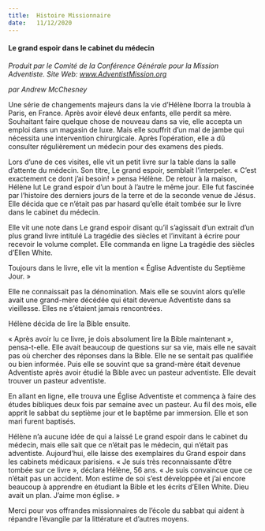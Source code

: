 ```yaml
---
title:  Histoire Missionnaire
date:   11/12/2020
---
```


#### Le grand espoir dans le cabinet du médecin

_Produit par le Comité de la Conférence Générale pour la Mission Adventiste. Site Web: www.AdventistMission.org_

_par Andrew McChesney_

Une série de changements majeurs dans la vie d’Hélène Iborra la troubla à Paris, en France. Après avoir élevé deux enfants, elle perdit sa mère. Souhaitant faire quelque chose de nouveau dans sa vie, elle accepta un emploi dans un magasin de luxe. Mais elle souffrit d’un mal de jambe qui nécessita une intervention chirurgicale. Après l’opération, elle a dû consulter régulièrement un médecin pour des examens des pieds.

Lors d’une de ces visites, elle vit un petit livre sur la table dans la salle d’attente du médecin. Son titre, Le grand espoir, semblait l’interpeler. « C’est exactement ce dont j’ai besoin! » pensa Hélène. De retour à la maison, Hélène lut Le grand espoir d’un bout à l’autre le même jour. Elle fut fascinée par l’histoire des derniers jours de la terre et de la seconde venue de Jésus. Elle décida que ce n’était pas par hasard qu’elle était tombée sur le livre dans le cabinet du médecin.

Elle vit une note dans Le grand espoir disant qu’il s’agissait d’un extrait d’un plus grand livre intitulé La tragédie des siècles et l’invitant à écrire pour recevoir le volume complet. Elle commanda en ligne La tragédie des siècles d’Ellen White.

Toujours dans le livre, elle vit la mention « Église Adventiste du Septième Jour. »

Elle ne connaissait pas la dénomination. Mais elle se souvint alors qu’elle avait une grand-mère décédée qui était devenue Adventiste dans sa vieillesse. Elles ne s’étaient jamais rencontrées.

Hélène décida de lire la Bible ensuite.

« Après avoir lu ce livre, je dois absolument lire la Bible maintenant », pensa-t-elle. Elle avait beaucoup de questions sur sa vie, mais elle ne savait pas où chercher des réponses dans la Bible. Elle ne se sentait pas qualifiée ou bien informée. Puis elle se souvint que sa grand-mère était devenue Adventiste après avoir étudié la Bible avec un pasteur adventiste. Elle devait trouver un pasteur adventiste.

En allant en ligne, elle trouva une Église Adventiste et commença à faire des études bibliques deux fois par semaine avec un pasteur. Au fil des mois, elle apprit le sabbat du septième jour et le baptême par immersion. Elle et son mari furent baptisés.

Hélène n’a aucune idée de qui a laissé Le grand espoir dans le cabinet du médecin, mais elle sait que ce n’était pas le médecin, qui n’était pas adventiste. Aujourd’hui, elle laisse des exemplaires du Grand espoir dans les cabinets médicaux parisiens. « Je suis très reconnaissante d’être tombée sur ce livre », déclara Hélène, 56 ans. « Je suis convaincue que ce n’était pas un accident. Mon estime de soi s’est développée et j’ai encore beaucoup à apprendre en étudiant la Bible et les écrits d’Ellen White. Dieu avait un plan. J’aime mon église. »

Merci pour vos offrandes missionnaires de l’école du sabbat qui aident à répandre l’évangile par la littérature et d’autres moyens.